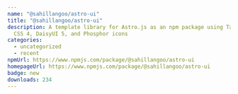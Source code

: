 ```yaml
---
name: "@sahillangoo/astro-ui"
title: "@sahillangoo/astro-ui"
description: A template library for Astro.js as an npm package using Tailwind
  CSS 4, DaisyUI 5, and Phosphor icons
categories:
  - uncategorized
  - recent
npmUrl: https://www.npmjs.com/package/@sahillangoo/astro-ui
homepageUrl: https://www.npmjs.com/package/@sahillangoo/astro-ui
badge: new
downloads: 234
---
```

